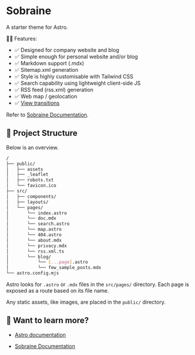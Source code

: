 # Sobraine

A starter theme for Astro.

🧑‍🚀 Features:

- ✅ Designed for company website and blog
- ✅ Simple enough for personal website and/or blog
- ✅ Markdown support (.mdx)
- ✅ Sitemap.xml generation
- ✅ Style is highly customisable with Tailwind CSS
- ✅ Search capability using lightweight client-side JS
- ✅ RSS feed (rss.xml) generation
- ✅ Web map / geolocation
- ✅ [View transitions](https://docs.astro.build/en/guides/view-transitions/)

Refer to [Sobraine Documentation](https://sobraine.pages.dev/doc).

## 🚀 Project Structure

Below is an overview.

```bash
/
├── public/
│   ├── assets
│   ├── _leaflet
│   ├── robots.txt
│   └── favicon.ico
├── src/
│   ├── components/
│   ├── layouts/
│   └── pages/
│       └── index.astro
│       └── doc.mdx
│       └── search.astro
│       └── map.astro
│       └── 404.astro
│       └── about.mdx
│       └── privacy.mdx
│       └── rss.xml.ts
│       └── blog/
│           └── [...page].astro
│           └── few_sample_posts.mdx
└── astro.config.mjs
```

Astro looks for `.astro` or `.mdx` files in the `src/pages/` directory. Each page is exposed as a route based on its file name.

Any static assets, like images, are placed in the `public/` directory.

## 👀 Want to learn more?

- [Astro documentation](https://docs.astro.build/en/getting-started/)

- [Sobraine Documentation](https://sobraine.pages.dev/doc)
